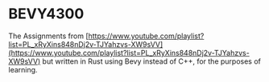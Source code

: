 # BEVY4300

The Assignments from [https://www.youtube.com/playlist?list=PL_xRyXins848nDj2v-TJYahzvs-XW9sVV](https://www.youtube.com/playlist?list=PL_xRyXins848nDj2v-TJYahzvs-XW9sVV) but written in Rust using Bevy instead of C++, for the purposes of learning.



